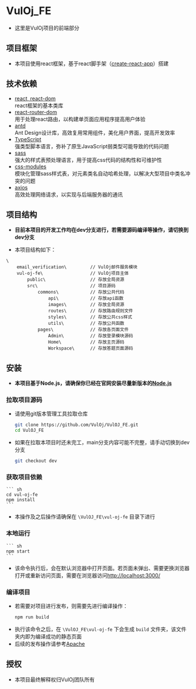 # VulOj_FE

- 这里是VulOj项目的前端部分

## 项目框架

- 本项目使用react框架，基于react脚手架（[create-react-app](https://github.com/facebook/create-react-app)）搭建

## 技术依赖

- [react, react-dom](https://github.com/facebook/react)  
    react框架的基本类库
- [react-router-dom](https://github.com/remix-run/react-router)  
    用于处理react路由，以构建单页面应用程序提高用户体验
- [antd](https://github.com/ant-design/ant-design/)  
    Ant Design设计库，高效复用常用组件，美化用户界面，提高开发效率
- [TypeScript](https://github.com/microsoft/TypeScript)  
    强类型脚本语言，弥补了原生JavaScript弱类型可能导致的代码问题
- [sass](https://github.com/sass/sass)  
    强大的样式表预处理语言，用于提高css代码的结构性和可维护性
- [css-modules](https://github.com/css-modules/css-modules)  
    模块化管理sass样式表，对元素类名自动哈希处理，以解决大型项目中类名冲突的问题
- [axios](https://github.com/axios/axios)  
    高效处理网络请求，以实现与后端服务器的通讯

## 项目结构

- **目前本项目的开发工作均在dev分支进行，若需要源码编译等操作，请切换到dev分支**

- 本项目结构如下：
```
\
    email_verification\         // VulOj邮件服务模块
    vul-oj-fe\                  // VulOj项目主体
        public\                 // 存放全局资源
        src\                    // 项目源码
            commons\            // 存放公共代码
                api\            // 存放api函数
                images\         // 存放全局资源
                routes\         // 存放路由规则文件
                styles\         // 存放公共css样式
                utils\          // 存放公共函数
            pages\              // 存放各页面文件
                Admin\          // 存放登录模块源码
                Home\           // 存放主页源码
                Workspace\      // 存放答题页面源码
```

## 安装

- **本项目基于Node.js，请确保你已经在官网安装尽量新版本的[Node.js](https://nodejs.org/en/)**

### 拉取项目源码

- 请使用git版本管理工具拉取仓库
    ``` sh
    git clone https://github.com/VulOj/VulOJ_FE.git
    cd VulOJ_FE
    ```
- 如果在拉取本项目时还未完工，main分支内容可能不完整，请手动切换到dev分支
    ``` sh
    git checkout dev
    ```

### 获取项目依赖

    ``` sh
    cd vul-oj-fe
    npm install
    ```
- 本操作及之后操作请确保在 `\VulOJ_FE\vul-oj-fe` 目录下进行

### 本地运行

    ``` sh
    npm start
    ```
- 该命令执行后，会在默认浏览器中打开页面。若页面未弹出、需要更换浏览器打开或重新访问页面，需要在浏览器访问[http://localhost:3000/](http://localhost:3000/)

### 编译项目

- 若需要对项目进行发布，则需要先进行编译操作：
    ``` sh
    npm run build
    ```
- 执行该命令之后，在 `\VulOJ_FE\vul-oj-fe` 下会生成 `build` 文件夹，该文件夹内即为编译成功的静态页面
- 后续的发布操作请参考[Apache](https://apache.org/)

## 授权

- 本项目最终解释权归VulOj团队所有
